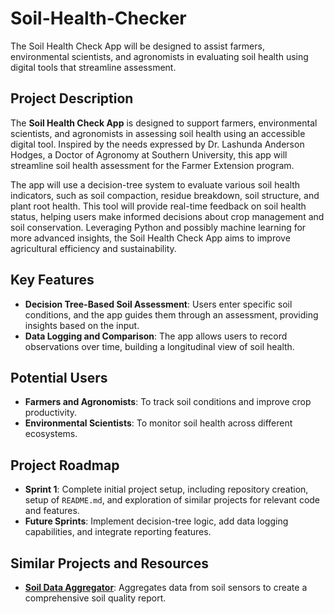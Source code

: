# Soil-Health-Checker
The Soil Health Check App will be designed to assist farmers, environmental scientists, and agronomists in evaluating soil health using digital tools that streamline assessment.


## Project Description
The **Soil Health Check App** is designed to support farmers, environmental scientists, and agronomists in assessing soil health using an accessible digital tool. Inspired by the needs expressed by Dr. Lashunda Anderson Hodges, a Doctor of Agronomy at Southern University, this app will streamline soil health assessment for the Farmer Extension program. 

The app will use a decision-tree system to evaluate various soil health indicators, such as soil compaction, residue breakdown, soil structure, and plant root health. This tool will provide real-time feedback on soil health status, helping users make informed decisions about crop management and soil conservation. Leveraging Python and possibly machine learning for more advanced insights, the Soil Health Check App aims to improve agricultural efficiency and sustainability.

## Key Features
- **Decision Tree-Based Soil Assessment**: Users enter specific soil conditions, and the app guides them through an assessment, providing insights based on the input.
- **Data Logging and Comparison**: The app allows users to record observations over time, building a longitudinal view of soil health.

  
## Potential Users
- **Farmers and Agronomists**: To track soil conditions and improve crop productivity.
- **Environmental Scientists**: To monitor soil health across different ecosystems.


## Project Roadmap
- **Sprint 1**: Complete initial project setup, including repository creation, setup of `README.md`, and exploration of similar projects for relevant code and features.
- **Future Sprints**: Implement decision-tree logic, add data logging capabilities, and integrate reporting features.

## Similar Projects and Resources
- **[Soil Data Aggregator](https://github.com/darodriguezf97/Decision-Trees)**: Aggregates data from soil sensors to create a comprehensive soil quality report.
